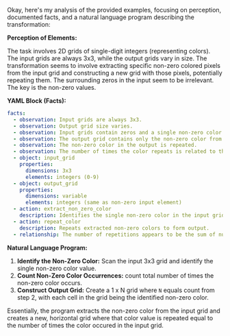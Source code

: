 Okay, here's my analysis of the provided examples, focusing on perception, documented facts, and a natural language program describing the transformation:

**Perception of Elements:**

The task involves 2D grids of single-digit integers (representing colors). The input grids are always 3x3, while the output grids vary in size. The transformation seems to involve extracting specific non-zero colored pixels from the input grid and constructing a new grid with those pixels, potentially repeating them. The surrounding zeros in the input seem to be irrelevant. The key is the non-zero values.

**YAML Block (Facts):**


```yaml
facts:
  - observation: Input grids are always 3x3.
  - observation: Output grid size varies.
  - observation: Input grids contain zeros and a single non-zero color.
  - observation: The output grid contains only the non-zero color from the input.
  - observation: The non-zero color in the output is repeated.
  - observation: The number of times the color repeats is related to the number of time it occur in the input.
  - object: input_grid
    properties:
      dimensions: 3x3
      elements: integers (0-9)
  - object: output_grid
    properties:
      dimensions: variable
      elements: integers (same as non-zero input element)
  - action: extract_non_zero_color
    description: Identifies the single non-zero color in the input grid.
  - action: repeat_color
    description: Repeats extracted non-zero colors to form output.
  - relationship: The number of repetitions appears to be the sum of number of time the non-zero color occurs in input grid.
```


**Natural Language Program:**

1.  **Identify the Non-Zero Color:** Scan the input 3x3 grid and identify the single non-zero color value.
2.  **Count Non-Zero Color Occurrences:** count total number of times the non-zero color occurs.
3.  **Construct Output Grid:** Create a 1 x N grid where `N` equals count from step 2, with each cell in the grid being the identified non-zero color.

Essentially, the program extracts the non-zero color from the input grid and creates a new, horizontal grid where that color value is repeated equal to the number of times the color occured in the input grid.
